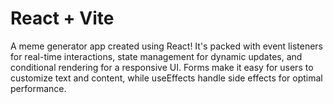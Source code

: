 # React + Vite

A meme generator app created using React! It's packed with event listeners for real-time interactions, state management for dynamic updates, and conditional rendering for a responsive UI. Forms make it easy for users to customize text and content, while useEffects handle side effects for optimal performance. 
